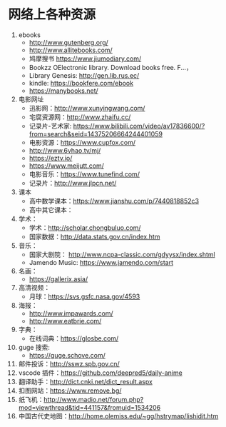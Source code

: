 # 网络上各种资源
1. ebooks   
   * http://www.gutenberg.org/
   * http://www.allitebooks.com/
   * 鸠摩搜书 https://www.jiumodiary.com/
   * Bookzz OElectronic library. Download books free. F...，
   * Library Genesis: http://gen.lib.rus.ec/
   * kindle: https://bookfere.com/ebook
   * https://manybooks.net/
2. 电影网址
   * 迅影网：http://www.xunyingwang.com/
   * 宅腐资源网：http://www.zhaifu.cc/
   * 记录片-艺术家: https://www.bilibili.com/video/av17836600/?from=search&seid=14375206664244401059
   * 电影资源：https://www.cupfox.com/
   * http://www.6vhao.tv/mj/
   * https://eztv.io/
   * https://www.meijutt.com/
   * 电影音乐：https://www.tunefind.com/
   * 记录片：http://www.jlpcn.net/
3. 课本
   * 高中数学课本：https://www.jianshu.com/p/7440818852c3
   * 高中其它课本：
4. 学术：
   * 学术：http://scholar.chongbuluo.com/
   * 国家数据：http://data.stats.gov.cn/index.htm
5. 音乐：
   * 国家大剧院： http://www.ncpa-classic.com/gdyysx/index.shtml
   * Jamendo Music: https://www.jamendo.com/start
6. 名画：
   * https://gallerix.asia/
7. 高清视频：
   * 月球：https://svs.gsfc.nasa.gov/4593
8. 海报：
   * http://www.impawards.com/
   * http://www.eatbrie.com/
9. 字典：
   * 在线词典：https://glosbe.com/
10. guge 搜索: 
      * https://guge.schove.com/
11. 邮件投诉：http://sswz.spb.gov.cn/
12. vscode 插件：https://github.com/deepred5/daily-anime
13. 翻译助手：http://dict.cnki.net/dict_result.aspx
14. 扣图网站：https://www.remove.bg/ 
15. 纸飞机：http://www.madio.net/forum.php?mod=viewthread&tid=441157&fromuid=1534206
16. 中国古代史地图：http://home.olemiss.edu/~gg/hstrymap/lishidit.htm
